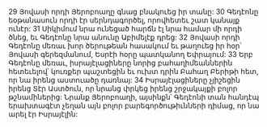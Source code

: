 29 Յովասի որդի Յերոբոաղը գնաց բնակուեց իր տանը: 30 Գեդէոնը եօթանասուն որդի էր սերնդագործել, որովհետեւ շատ կանայք ունէր: 31 Սիկիմում նրա ունեցած հարճն էլ նրա համար մի որդի ծնեց, եւ Գեդէոնը նրա անունը Աբիմելէք դրեց: 32 Յովասի որդի Գեդէոնը մեռաւ խոր ծերութեան հասակում եւ թաղուեց իր հօր՝ Յովասի գերեզմանում, Եսրէի հօրը պատկանող Եփրայում:
33 Երբ Գեդէոնը մեռաւ, իսրայէլացիները նորից բահաղիմեաններին հետեւելով՝ կուռքեր պաշտեցին եւ ուխտ դրին Բահաղ Բերիթի հետ, որ նա իրենց աստուածը դառնայ: 34 Իսրայէլացիները չյիշեցին իրենց Տէր Աստծուն, որ նրանց փրկեց իրենց շրջակայքի բոլոր թշնամիներից: Նրանք Յերոբոաղի, այսինքն՝ Գեդէոնի տան հանդէպ երախտագէտ չեղան այն բոլոր բարեգործութիւնների դիմաց, որ նա արել էր Իսրայէլին:

